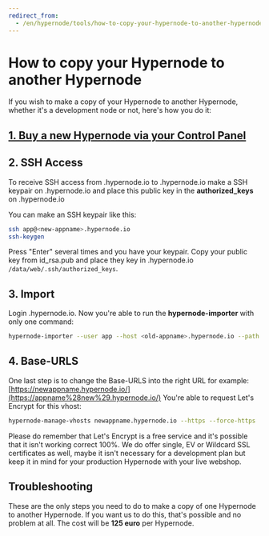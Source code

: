 ```yaml
---
redirect_from:
  - /en/hypernode/tools/how-to-copy-your-hypernode-to-another-hypernode/
---
```


<!-- source: https://support.hypernode.com/en/hypernode/tools/how-to-copy-your-hypernode-to-another-hypernode/ -->

# How to copy your Hypernode to another Hypernode

If you wish to make a copy of your Hypernode to another Hypernode, whether it's a development node or not, here's how you do it:

## [1. Buy a new Hypernode via your Control Panel](https://my.hypernode.com/)

## 2. SSH Access

To receive SSH access from <new-appname>.hypernode.io to <old-appname>.hypernode.io make a SSH keypair on <new-appname>.hypernode.io and place this public key in the **authorized_keys** on <old-appname>.hypernode.io

You can make an SSH keypair like this:

```bash
ssh app@<new-appname>.hypernode.io
ssh-keygen
```

Press "Enter" several times and you have your keypair. Copy your public key from id_rsa.pub and place they key in <old-appname>.hypernode.io `/data/web/.ssh/authorized_keys`.

## 3. Import

Login <new-appname>.hypernode.io. Now you're able to run the **hypernode-importer** with only one command:

```bash
hypernode-importer --user app --host <old-appname>.hypernode.io --path /data/web/magento2  # (please check the right path to the Magento 2 folder)
```

## 4. Base-URLS

One last step is to change the Base-URLS into the right URL for example: [https://newappname.hypernode.io/](https://appname%28new%29.hypernode.io/)
You're able to request Let's Encrypt for this vhost:

```bash
hypernode-manage-vhosts newappname.hypernode.io --https --force-https
```

Please do remember that Let's Encrypt is a free service and it's possible that it isn't working correct 100%. We do offer single, EV or Wildcard SSL certificates as well, maybe it isn't necessary for a development plan but keep it in mind for your production Hypernode with your live webshop.

## Troubleshooting

These are the only steps you need to do to make a copy of one Hypernode to another Hypernode. If you want us to do this, that's possible and no problem at all. The cost will be **125 euro** per Hypernode.
